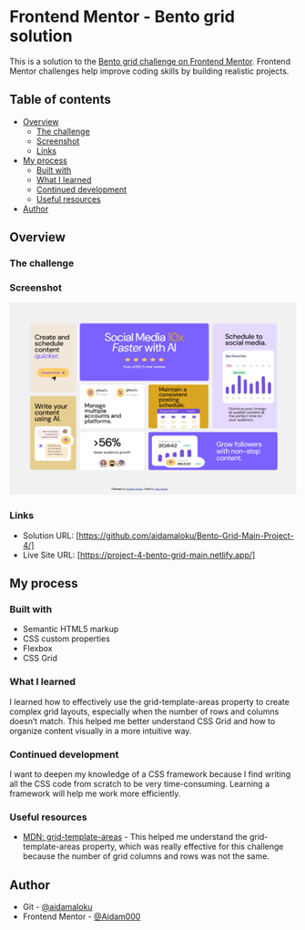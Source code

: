 # Frontend Mentor - Bento grid solution

This is a solution to the [Bento grid challenge on Frontend Mentor](https://www.frontendmentor.io/challenges/bento-grid-RMydElrlOj). Frontend Mentor challenges help improve coding skills by building realistic projects. 

## Table of contents

- [Overview](#overview)
  - [The challenge](#the-challenge)
  - [Screenshot](#screenshot)
  - [Links](#links)
- [My process](#my-process)
  - [Built with](#built-with)
  - [What I learned](#what-i-learned)
  - [Continued development](#continued-development)
  - [Useful resources](#useful-resources)
- [Author](#author)



## Overview

### The challenge



### Screenshot

![](/screenshot.png)



### Links

- Solution URL: [https://github.com/aidamaloku/Bento-Grid-Main-Project-4/]
- Live Site URL: [https://project-4-bento-grid-main.netlify.app/]

## My process

### Built with

- Semantic HTML5 markup
- CSS custom properties
- Flexbox
- CSS Grid

### What I learned

I learned how to effectively use the grid-template-areas property to create complex grid layouts, especially when the number of rows and columns doesn’t match. This helped me better understand CSS Grid and how to organize content visually in a more intuitive way.

### Continued development

I want to deepen my knowledge of a CSS framework because I find writing all the CSS code from scratch to be very time-consuming. Learning a framework will help me work more efficiently.


### Useful resources

- [MDN: grid-template-areas](https://developer.mozilla.org/en-US/docs/Web/CSS/grid-template-areas) - This helped me understand the grid-template-areas property, which was really effective for this challenge because the number of grid columns and rows was not the same.


## Author

- Git - [@aidamaloku](https://github.com/aidamaloku)
- Frontend Mentor - [@Aidam000](https://www.frontendmentor.io/profile/Aidam000)




